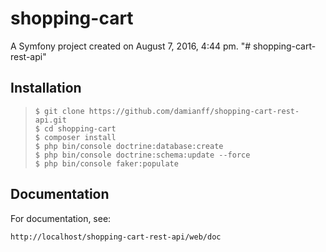 shopping-cart
=============

A Symfony project created on August 7, 2016, 4:44 pm.
"# shopping-cart-rest-api" 

Installation
------------

>     $ git clone https://github.com/damianff/shopping-cart-rest-api.git
>     $ cd shopping-cart
>     $ composer install
>     $ php bin/console doctrine:database:create
>     $ php bin/console doctrine:schema:update --force
>     $ php bin/console faker:populate

Documentation
-------------

For documentation, see:

    http://localhost/shopping-cart-rest-api/web/doc
